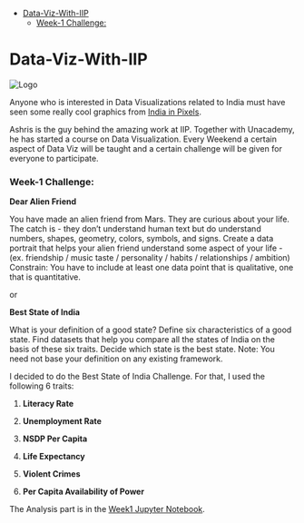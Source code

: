 

- [Data-Viz-With-IIP](#data-viz-with-iip)
    - [Week-1 Challenge:](#week-1-challenge)
  
# Data-Viz-With-IIP
![Logo]('Code/Python/Data-Viz-With-IIP/IIP.jpeg)



Anyone who is interested in Data Visualizations related to India must have seen some really cool graphics from [India in Pixels](https://twitter.com/indiainpixels).

Ashris is the guy behind the amazing work at IIP. Together with Unacademy, he has started a course on Data Visualization. Every Weekend a certain aspect of Data Viz will be taught and a certain challenge will be given for everyone to participate.

### Week-1 Challenge:

**Dear Alien Friend**

You have made an alien friend from Mars.
They are curious about your life. The catch is - they don’t understand human text but do understand numbers, shapes, geometry, colors, symbols, and signs.
Create a data portrait that helps your alien friend understand some aspect of your life -
(ex. friendship / music taste / personality / habits / relationships / ambition)
Constrain: You have to include at least one data point that is qualitative, one that is quantitative.

or

**Best State of India**

What is your definition of a good state?
Define six characteristics of a good state. Find datasets that help you compare all the states of India on the basis of these six traits. Decide which state is the best state.
Note: You need not base your definition on any existing framework.

I decided to do the Best State of India Challenge.
For that, I used the following 6 traits:

1. **Literacy Rate**

2. **Unemployment Rate**

3. **NSDP Per Capita**

4. **Life Expectancy**

5. **Violent Crimes**

6. **Per Capita Availability of Power**

The Analysis part is in the [Week1 Jupyter Notebook](https://github.com/probablyvivek/Data-Viz-With-IIP/blob/main/Week1.ipynb).





